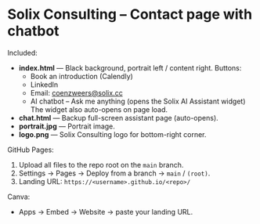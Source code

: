 # Solix Consulting – Contact page with chatbot

Included:
- **index.html** — Black background, portrait left / content right. Buttons:
  - Book an introduction (Calendly)
  - LinkedIn
  - Email: coenzweers@solix.cc
  - AI chatbot – Ask me anything (opens the Solix AI Assistant widget)
  The widget also auto-opens on page load.
- **chat.html** — Backup full-screen assistant page (auto-opens).
- **portrait.jpg** — Portrait image.
- **logo.png** — Solix Consulting logo for bottom-right corner.

GitHub Pages:
1) Upload all files to the repo root on the `main` branch.
2) Settings → Pages → Deploy from a branch → `main` / `(root)`.
3) Landing URL: `https://<username>.github.io/<repo>/`

Canva:
- Apps → Embed → Website → paste your landing URL.
